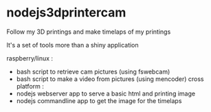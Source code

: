 # nodejs3dprintercam
Follow my 3D printings and make timelaps of my printings

It's a set of tools more than a shiny application

raspberry/linux :
- bash script to retrieve cam pictures (using fswebcam)
- bash script to make a video from pictures (using mencoder)
cross platform :
- nodejs webserver app to serve a basic html and printing image
- nodejs commandline app to get the image for the timelaps
